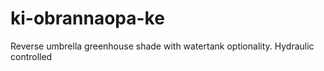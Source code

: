 # ki-obrannaopa-ke
Reverse umbrella greenhouse shade with watertank optionality. Hydraulic controlled 
